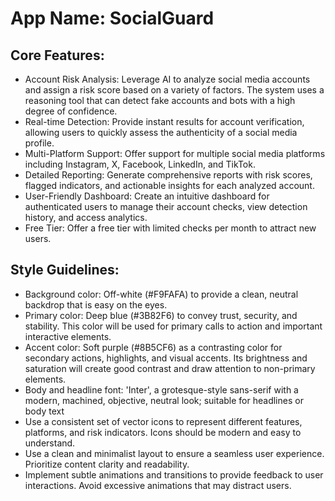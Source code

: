 # **App Name**: SocialGuard

## Core Features:

- Account Risk Analysis: Leverage AI to analyze social media accounts and assign a risk score based on a variety of factors. The system uses a reasoning tool that can detect fake accounts and bots with a high degree of confidence.
- Real-time Detection: Provide instant results for account verification, allowing users to quickly assess the authenticity of a social media profile.
- Multi-Platform Support: Offer support for multiple social media platforms including Instagram, X, Facebook, LinkedIn, and TikTok.
- Detailed Reporting: Generate comprehensive reports with risk scores, flagged indicators, and actionable insights for each analyzed account.
- User-Friendly Dashboard: Create an intuitive dashboard for authenticated users to manage their account checks, view detection history, and access analytics.
- Free Tier: Offer a free tier with limited checks per month to attract new users.

## Style Guidelines:

- Background color: Off-white (#F9FAFA) to provide a clean, neutral backdrop that is easy on the eyes.
- Primary color: Deep blue (#3B82F6) to convey trust, security, and stability. This color will be used for primary calls to action and important interactive elements.
- Accent color: Soft purple (#8B5CF6) as a contrasting color for secondary actions, highlights, and visual accents. Its brightness and saturation will create good contrast and draw attention to non-primary elements.
- Body and headline font: 'Inter', a grotesque-style sans-serif with a modern, machined, objective, neutral look; suitable for headlines or body text
- Use a consistent set of vector icons to represent different features, platforms, and risk indicators. Icons should be modern and easy to understand.
- Use a clean and minimalist layout to ensure a seamless user experience. Prioritize content clarity and readability.
- Implement subtle animations and transitions to provide feedback to user interactions. Avoid excessive animations that may distract users.